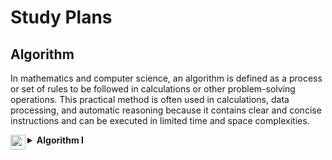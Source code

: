 <h1>Study Plans</h1>

<h2>Algorithm</h2>

<p>
In mathematics and computer science, an algorithm is defined as a process or set of rules to be followed in calculations or other problem-solving operations. This practical method is often used in calculations, data processing, and automatic reasoning because it contains clear and concise instructions and can be executed in limited time and space complexities.
</p>

<details>

<summary>
<img src="https://assets.leetcode.com/static_assets/others/algorithm_I.png" height="24" align="left">
<b>Algorithm I</b>
</summary>
 
<h2>Day 1 ・ Binary Search</h2>

<ul>
<li>
<a href="../701-800/704/">Solution</a>
– 
<a href="https://leetcode.com/problems/binary-search/">704. Binary Search</a>
</li>
<li>
<a href="../201-300/278/">Solution</a>
– 
<a href="https://leetcode.com/problems/first-bad-version/">278. First Bad Version</a>
</li>
<li>
<a href="../1-100/35/">Solution</a>
– 
<a href="https://leetcode.com/problems/search-insert-position/">35. Search Insert Position</a>
</li>
</ul>

<h2>Day 2 ・ Two Pointers</h2>
 
<ul>
<li>
<a href="../901-1000/977/">Solution</a>
– 
<a href="https://leetcode.com/problems/squares-of-a-sorted-array/">977. Squares of a Sorted Array</a>
</li>
<li>
<a href="../101-200/189/">Solution</a>
– 
<a href="https://leetcode.com/problems/rotate-array/">189. Rotate Array</a>
</li>
</ul>
  
<h2>Day 3 ・ Two Pointers</h2>

<ul>
<li>
<a href="../201-300/283/">Solution</a>
– 
<a href="https://leetcode.com/problems/move-zeroes/">283. Move Zeroes</a>
</li>
<li>
<a href="../101-200/167/">Solution</a>
– 
<a href="https://leetcode.com/problems/two-sum-ii-input-array-is-sorted/">167. Two Sum II - Input Array Is Sorted</a>
</li>
</ul>

<h2>Day 4 ・ Two Pointers</h2>

<ul>
<li>
<a href="../301-400/344/">Solution</a>
– 
<a href="https://leetcode.com/problems/reverse-string/">344. Reverse String</a>
</li>
<li>
<a href="../501-600/557/">Solution</a>
– 
<a href="https://leetcode.com/problems/reverse-words-in-a-string-iii/">557. Reverse Words in a String III</a>
</li>
</ul>

<h2>Day 5 ・ Two Pointers</h2>

<ul>
<li>
<a href="../801-900/876/">Solution</a>
– 
<a href="https://leetcode.com/problems/middle-of-the-linked-list/">876. Middle of the Linked List</a>
</li>
<li>
<a href="../1-100/19/">Solution</a>
– 
<a href="https://leetcode.com/problems/remove-nth-node-from-end-of-list/">19. Remove Nth Node From End of List</a>
</li>
</ul>

<h2>Day 6 ・ Sliding Window</h2>

<ul>
<li>
<a href="../1-100/3/">Solution</a>
– 
<a href="https://leetcode.com/problems/longest-substring-without-repeating-characters/">3. Longest Substring Without Repeating Characters</a>
</li>
<li>
<a href="../501-600/567/">Solution</a>
– 
<a href="https://leetcode.com/problems/permutation-in-string/">567. Permutation in String</a>
</li>
</ul>

<h2>Day 7 ・ Breadth-First Search / Depth-First Search</h2>

<ul>
<li>
<a href="../701-800/733/">Solution</a>
– 
<a href="https://leetcode.com/problems/flood-fill/">733. Flood Fill</a>
</li>
<li>
<a href="../601-700/695/">Solution</a>
– 
<a href="https://leetcode.com/problems/max-area-of-island/">695. Max Area of Island</a>
</li>
</ul>

<h2>Day 8 ・ Breadth-First Search / Depth-First Search</h2>

<ul>
<li>
<a href="../601-700/617/">Solution</a>
– 
<a href="https://leetcode.com/problems/merge-two-binary-trees/">617. Merge Two Binary Trees</a>
</li>
<li>
<a href="../101-200/116/">Solution</a>
– 
<a href="https://leetcode.com/problems/populating-next-right-pointers-in-each-node/">116. Populating Next Right Pointers in Each Node</a>
</li>
</ul>

<h2>Day 9 ・ Breadth-First Search / Depth-First Search</h2>

<ul>
<li>
<a href="../501-600/542/">Solution</a>
– 
<a href="PROBLEM_URL">542. 01 Matrix</a>
</li>
<li>
<a href="../901-1000/994/">Solution</a>
– 
<a href="PROBLEM_URL">994. Rotting Oranges</a>
</li>
</ul>

<h2>Day 10 ・ Recursion / Backtracking</h2>

<ul>
<li>
<a href="../1-100/21/">Solution</a>
– 
<a href="PROBLEM_URL">21. Merge Two Sorted Lists</a>
</li>
<li>
<a href="../201-300/206/">Solution</a>
– 
<a href="PROBLEM_URL">206. Reverse Linked List</a>
</li>
</ul>

<h2>Day 11 ・ Recursion / Backtracking</h2>

<ul>
<li>
<a href="../1-100/77/">Solution</a>
– 
<a href="PROBLEM_URL">77. Combinations</a>
</li>
<li>
<a href="../1-100/46/">Solution</a>
– 
<a href="PROBLEM_URL">46. Permutations</a>
</li>
<li>
<a href="../701-800/784/">Solution</a>
– 
<a href="PROBLEM_URL">784. Letter Case Permutation</a>
</li>
</ul>

<h2>Day 12 ・ Dynamic Programming</h2>

<ul>
<li>
<a href="../1-100/70/">Solution</a>
– 
<a href="PROBLEM_URL">70. Climbing Stairs</a>
</li>
<li>
<a href="../101-200/198/">Solution</a>
– 
<a href="PROBLEM_URL">198. House Robber</a>
</li>
<li>
<a href="../101-200/120/">Solution</a>
– 
<a href="PROBLEM_URL">120. Triangle</a>
</li>
</ul>

<h2>Day 13 ・ Bit Manipulation</h2>

<ul>
<li>
<a href="../201-300/231/">Solution</a>
– 
<a href="PROBLEM_URL">231. Power of Two</a>
</li>
<li>
<a href="../101-200/191/">Solution</a>
– 
<a href="PROBLEM_URL">191. Number of 1 Bits</a>
</li>
</ul>

<h2>Day 14 ・ Bit Manipulation</h2>

<ul>
<li>
<a href="../101-200/190/">Solution</a>
– 
<a href="PROBLEM_URL">190. Reverse Bits</a>
</li>
<li>
<a href="../101-200/136/">Solution</a>
– 
<a href="PROBLEM_URL">136. Single Number</a>
</li>
</ul>
  
<hr>

<h4>Source: https://leetcode.com/study-plan/algorithm</h4>

</details>
